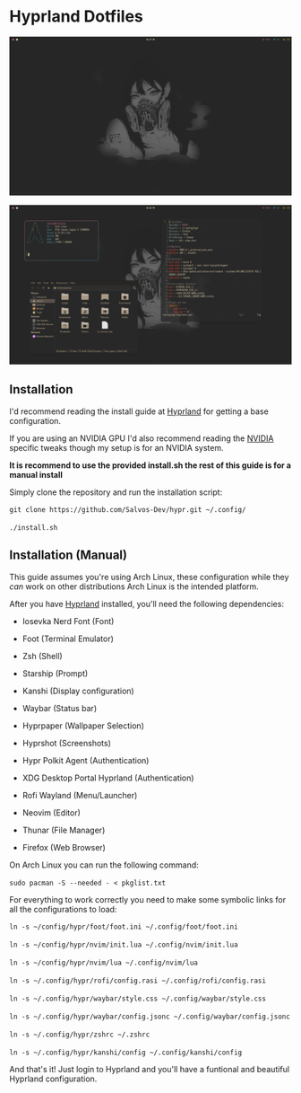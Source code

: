 # Hyprland Dotfiles

![Clean desktop](screenshots/clean.png)

![Busy desktop](screenshots/busy.png)

## Installation

I'd recommend reading the install guide at [Hyprland](https://wiki.hypr.land/Getting-Started/Installation/) for getting a base configuration.

If you are using an NVIDIA GPU I'd also recommend reading the [NVIDIA](https://wiki.hypr.land/Nvidia/) specific tweaks though my setup is for an NVIDIA system.

**It is recommend to use the provided install.sh the rest of this guide is for a manual install**

Simply clone the repository and run the installation script:

```
git clone https://github.com/Salvos-Dev/hypr.git ~/.config/

./install.sh
```

## Installation (Manual)

This guide assumes you're using Arch Linux, these configuration while they *can* work on other distributions Arch Linux is the intended platform.

After you have [Hyprland](https://hypr.land) installed, you'll need the following dependencies:

- Iosevka Nerd Font (Font)

- Foot (Terminal Emulator)

- Zsh (Shell)

- Starship (Prompt)

- Kanshi (Display configuration)

- Waybar (Status bar)

- Hyprpaper (Wallpaper Selection)

- Hyprshot (Screenshots)

- Hypr Polkit Agent (Authentication)

- XDG Desktop Portal Hyprland (Authentication)

- Rofi Wayland (Menu/Launcher)

- Neovim (Editor)

- Thunar (File Manager)

- Firefox (Web Browser)

On Arch Linux you can run the following command:

`sudo pacman -S --needed - < pkglist.txt`

For everything to work correctly you need to make some symbolic links for all the configurations to load:

```
ln -s ~/config/hypr/foot/foot.ini ~/.config/foot/foot.ini

ln -s ~/config/hypr/nvim/init.lua ~/.config/nvim/init.lua

ln -s ~/config/hypr/nvim/lua ~/.config/nvim/lua

ln -s ~/.config/hypr/rofi/config.rasi ~/.config/rofi/config.rasi

ln -s ~/.config/hypr/waybar/style.css ~/.config/waybar/style.css

ln -s ~/.config/hypr/waybar/config.jsonc ~/.config/waybar/config.jsonc

ln -s ~/.config/hypr/zshrc ~/.zshrc

ln -s ~/.config/hypr/kanshi/config ~/.config/kanshi/config
```

And that's it! Just login to Hyprland and you'll have a funtional and beautiful Hyprland configuration.
